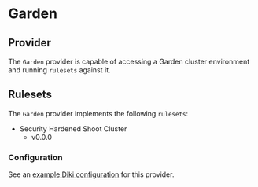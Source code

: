 # Garden

## Provider

The `Garden` provider is capable of accessing a Garden cluster environment and running `rulesets` against it.

## Rulesets

The `Garden` provider implements the following `rulesets`:
- Security Hardened Shoot Cluster
    - v0.0.0

### Configuration

See an [example Diki configuration](../../example/config/garden.yaml) for this provider.
